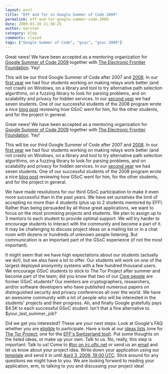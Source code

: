 ```yaml
---
layout: post
title: "EFF and Tor in Google Summer of Code 2009"
permalink: eff-and-tor-google-summer-code-2009
date: 2009-03-20 21:30:25
author: karsten
category: blog
comments: closed
tags: ["Google Summer of Code", "gsoc", "gsoc 2009"]
---
```


Great news! We have been accepted as a mentoring organization for [Google Summer of Code 2009](http://socghop.appspot.com/program/home/google/gsoc2009) together with [The Electronic Frontier Foundation](https://www.eff.org/). Yay!

This will be our third Google Summer of Code after 2007 and [2008](https://blog.torproject.org/blog/tor-project-google-summer-code-2008%21). In our [first year](http://code.google.com/soc/2007/eff/about.html) we had four students working on making relays work better (and not crash) on Windows, on a library and tool to try alternative path selection algorithms, on a fuzzing library to look for parsing problems, and on scalability and privacy for hidden services. In our [second year](http://code.google.com/soc/2008/eff/about.html) we had seven students. One of our successful students of the 2008 program wrote a nice [blog post](https://blog.torproject.org/blog/google-summer-code-2008-review) reviewing how GSoC went for him, for the other students, and for the project in general.

<!-- more -->

Great news! We have been accepted as a mentoring organization for [Google Summer of Code 2009](http://socghop.appspot.com/program/home/google/gsoc2009) together with [The Electronic Frontier Foundation](https://www.eff.org/). Yay!

This will be our third Google Summer of Code after 2007 and [2008](https://blog.torproject.org/blog/tor-project-google-summer-code-2008%21). In our [first year](http://code.google.com/soc/2007/eff/about.html) we had four students working on making relays work better (and not crash) on Windows, on a library and tool to try alternative path selection algorithms, on a fuzzing library to look for parsing problems, and on scalability and privacy for hidden services. In our [second year](http://code.google.com/soc/2008/eff/about.html) we had seven students. One of our successful students of the 2008 program wrote a nice [blog post](https://blog.torproject.org/blog/google-summer-code-2008-review) reviewing how GSoC went for him, for the other students, and for the project in general.

We have made resolutions for our third GSoC participation to make it even more successful than in the past years. We have set ourselves the limit of accepting no more than 4 students (plus up to 2 students mentored by EFF). Rather than being persuaded by all those great applications, we want to focus on the most promising projects and students. We plan to assign up to 3 mentors to each student to provide optimal support. We will try harder to encourage students to interact with the community and become a part of it. It may be challenging to discuss project ideas on a mailing list or in a chat room with dozens or hundreds of unknown people listening. But communication is an important part of the GSoC experience (if not the most important).

It might seem that we have high expectations about our students (actually we do!), but we also have a lot to offer. Our students will work on one of the largest deployed anonymity systems with a few hundred thousand users. We encourage GSoC students to stick to The Tor Project after summer and become part of the team; did you know that two of our [Core people](https://www.torproject.org/people#Core) are former GSoC students? Our mentors are cryptographers, researchers, and/or software developers who have published numerous papers on distinguished security and privacy conferences all over the world. We have an awesome community with a lot of people who will be interested in the students' projects and their progress. Ah, and finally Google gratefully pays \$4.5K to each successful GSoC student. Isn't that a fine alternative to \$your\_last\_summer\_job?

Did we get you interested? These are your next steps: Look at Google's FAQ whether you are [eligible](http://socghop.appspot.com/document/show/program/google/gsoc2009/faqs#eligibility) to participate. Have a look at our [ideas lists](https://www.torproject.org/gsoc#Ideas) (one for [The Tor Project](https://www.torproject.org/volunteer.html.en#Projects), one for the [EFF's Switzerland tool](http://switzerland.wiki.sourceforge.net/Projects)). Put some thoughts on the listed ideas, or make up your own. Talk to us. No, really, this step is important: Talk to us! Come to [\#tor on irc.oftc.net](irc://irc.oftc.net/tor/) or send us an [email](mailto:tor-assistants@freehaven.net) and let us know about your project idea. Write down your application using our [template](https://www.torproject.org/gsoc#Template) and send it in until [April 3, 2009, 19:00 UTC](http://socghop.appspot.com/document/show/program/google/gsoc2009/faqs#timeline). Stick around for any questions we might have to you. We are looking forward to reading your application, erm, to talking to you and discussing your project idea!
